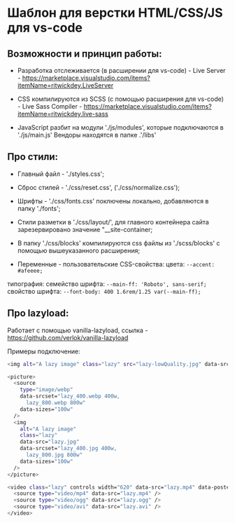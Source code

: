 # Шаблон для верстки HTML/CSS/JS для vs-code

## Возможности и принцип работы:

* Разработка отслеживается (в расширении для vs-code) - Live Server -
  https://marketplace.visualstudio.com/items?itemName=ritwickdey.LiveServer

* CSS компилируются из SCSS (с помощью расширения для vs-code) - Live Sass Compiler -
  https://marketplace.visualstudio.com/items?itemName=ritwickdey.live-sass

* JavaScript разбит на модули './js/modules', которые подключаются в './js/main.js'
  Вендоры находятся в папке .'/libs'

## Про стили:

* Главный файл - './styles.css';

* Сброс стилей - './css/reset.css', ('./css/normalize.css');

* Шрифты - './css/fonts.css' поключены локально, добавляются в папку './fonts';

* Стили разметки в './css/layout/', для главного контейнера сайта зарезервировано значение "__site-container;

* В папку './css/blocks' компилируются css файлы из './scss/blocks' с помощью вышеуказанного расширения;

* Переменные - пользовательские CSS-свойства: 
цвета: `--accent: #afeeee;`

типография:
  семейство шрифта: `--main-ff: 'Roboto', sans-serif;`
  свойство шрифта: `--font-body: 400 1.6rem/1.25 var(--main-ff);` 

## Про lazyload:

Работает с помощью vanilla-lazyload,
ссылка - https://github.com/verlok/vanilla-lazyload 

Примеры подключение:

```bash
<img alt="A lazy image" class="lazy" src="lazy-lowQuality.jpg" data-src="lazy.jpg" />
```

```bash
<picture>
  <source
    type="image/webp"
    data-srcset="lazy_400.webp 400w, 
      lazy_800.webp 800w"
    data-sizes="100w"
  />
  <img
    alt="A lazy image"
    class="lazy"
    data-src="lazy.jpg"
    data-srcset="lazy_400.jpg 400w, 
      lazy_800.jpg 800w"
    data-sizes="100w"
  />
</picture>
```

```bash
<video class="lazy" controls width="620" data-src="lazy.mp4" data-poster="lazy.jpg">
  <source type="video/mp4" data-src="lazy.mp4" />
  <source type="video/ogg" data-src="lazy.ogg" />
  <source type="video/avi" data-src="lazy.avi" />
</video>
```
